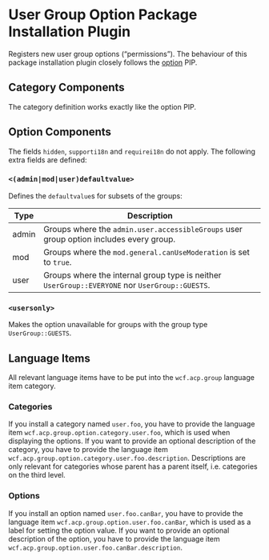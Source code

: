 # User Group Option Package Installation Plugin

Registers new user group options (“permissions”).
The behaviour of this package installation plugin closely follows the [option](package_pip_option.md) PIP.

## Category Components

The category definition works exactly like the option PIP.

## Option Components

The fields `hidden`, `supporti18n` and `requirei18n` do not apply.
The following extra fields are defined:

### `<(admin|mod|user)defaultvalue>`

Defines the `defaultvalue`s for subsets of the groups:

| Type  | Description                                                                                    |
| ----- | ---------------------------------------------------------------------------------------------- |
| admin | Groups where the `admin.user.accessibleGroups` user group option includes every group.         |
| mod   | Groups where the `mod.general.canUseModeration` is set to `true`.                              |
| user  | Groups where the internal group type is neither `UserGroup::EVERYONE` nor `UserGroup::GUESTS`. |

### `<usersonly>`

Makes the option unavailable for groups with the group type `UserGroup::GUESTS`.

## Language Items

All relevant language items have to be put into the `wcf.acp.group` language item category.

### Categories

If you install a category named `user.foo`, you have to provide the language item `wcf.acp.group.option.category.user.foo`, which is used when displaying the options.
If you want to provide an optional description of the category, you have to provide the language item `wcf.acp.group.option.category.user.foo.description`.
Descriptions are only relevant for categories whose parent has a parent itself, i.e. categories on the third level.

### Options

If you install an option named `user.foo.canBar`, you have to provide the language item `wcf.acp.group.option.user.foo.canBar`, which is used as a label for setting the option value.
If you want to provide an optional description of the option, you have to provide the language item `wcf.acp.group.option.user.foo.canBar.description`.
